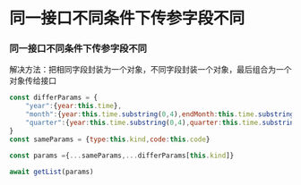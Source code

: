 # 同一接口不同条件下传参字段不同

### 同一接口不同条件下传参字段不同

解决方法：把相同字段封装为一个对象，不同字段封装一个对象，最后组合为一个对象传给接口

```javascript
const differParams = {
    "year":{year:this.time},
    "month":{year:this.time.substring(0,4),endMonth:this.time.substring(4)*1},
    "quarter":{year:this.time.substring(0,4),quarter:this.time.substring(4)*1}
}
const sameParams = {type:this.kind,code:this.code}

const params ={...sameParams,...differParams[this.kind]}

await getList(params)

```

